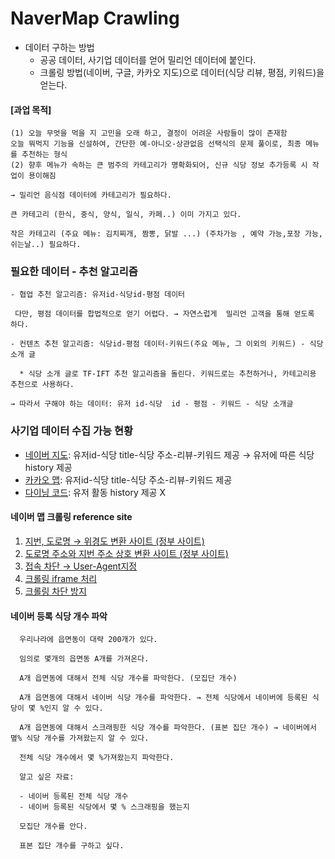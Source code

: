 # NaverMap Crawling
- 데이터 구하는 방법
    - 공공 데이터, 사기업 데이터를 얻어 밀리언 데이터에 붙인다.
    - 크롤링 방법(네이버, 구글, 카카오 지도)으로 데이터(식당 리뷰, 평점, 키워드)을 얻는다.

#### [과업 목적]

    (1) 오늘 무엇을 먹을 지 고민을 오래 하고, 결정이 어려운 사람들이 많이 존재함
    오늘 뭐먹지 기능을 신설하여, 간단한 예-아니오-상관없음 선택식의 문제 풀이로, 최종 메뉴를 추천하는 형식
    (2) 향후 메뉴가 속하는 큰 범주의 카테고리가 명확화되어, 신규 식당 정보 추가등록 시 작업이 용이해짐

    → 밀리언 음식점 데이터에 카테고리가 필요하다.   

    큰 카테고리 (한식, 중식, 양식, 일식, 카페..) 이미 가지고 있다.

    작은 카테고리 (주요 메뉴: 김치찌개, 짬뽕, 닭발 ...) (주차가능 , 예약 가능,포장 가능,쉬는날..) 필요하다.
    
### 필요한 데이터 - 추천 알고리즘

    - 협업 추천 알고리즘: 유저id-식당id-평점 데이터

     다만, 평점 데이터를 합법적으로 얻기 어렵다. → 자연스럽게  밀리언 고객을 통해 얻도록 하다. 

    - 컨텐츠 추천 알고리즘: 식당id-평점 데이터-키워드(주요 메뉴, 그 이외의 키워드) - 식당 소개 글

      * 식당 소개 글로 TF-IFT 추천 알고리즘을 돌린다. 키워드로는 추천하거나, 카테고리용 추천으로 사용하다.

    → 따라서 구해야 하는 데이터: 유저 id-식당  id - 평점 - 키워드 - 식당 소개글

### 사기업 데이터 수집 가능 현황

- [네이버 지도](https://m.map.naver.com/): 유저id-식당 title-식당 주소-리뷰-키워드 제공 → 유저에 따른 식당 history 제공
- [카카오 맵](https://map.kakao.com/): 유저id-식당 title-식당 주소-리뷰-키워드 제공
- [다이닝 코드](https://www.diningcode.com/): 유저 활동 history 제공 X

#### 네이버 맵 크롤링 reference site
1. [지번, 도로명 → 위경도 변환 사이트 (정부 사이트)](https://gooddata.go.kr/stdsvc/dataReg.do)
2. [도로명 주소와 지번 주소 상호 변환 사이트 (정부 사이트)](https://www.juso.go.kr/openIndexPage.do)
3. [접속 차단 → User-Agent지정](https://blog.naver.com/PostView.nhn?isHttpsRedirect=true&blogId=kiddwannabe&logNo=221185808375&redirect=Dlog&widgetTypeCall=true&directAccess=false)
4. [크롤링 iframe 처리](https://dejavuqa.tistory.com/198)
5. [크롤링 차단 방지](https://dejavuqa.tistory.com/198)

#### 네이버 등록 식당 개수 파악
      우리나라에 읍면동이 대략 200개가 있다. 

      임의로 몇개의 읍면동 A개를 가져온다.

      A개 읍면동에 대해서 전체 식당 개수를 파악한다. (모집단 개수)

      A개 읍면동에 대해서 네이버 식당 개수를 파악한다. → 전체 식당에서 네이버에 등록된 식당이 몇 %인지 알 수 있다. 

      A개 읍면동에 대해서 스크래핑한 식당 개수를 파악한다. (표본 집단 개수) → 네이버에서 몊% 식당 개수를 가져왔는지 알 수 있다.

      전체 식당 개수에서 몇 %가져왔는지 파악한다.

      알고 싶은 자료:

      - 네이버 등록된 전체 식당 개수
      - 네이버 등록된 식당에서 몇 % 스크래핑을 했는지

      모집단 개수를 안다.

      표본 집단 개수를 구하고 싶다.
